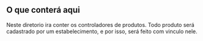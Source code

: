 ## O que conterá aqui

Neste diretorio ira conter os controladores de produtos. Todo produto será cadastrado por um estabelecimento, e por isso, será feito com vinculo nele.
